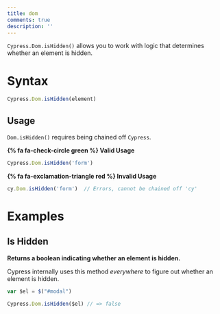 ```yaml
---
title: dom
comments: true
description: ''
---
```


`Cypress.Dom.isHidden()` allows you to work with logic that determines whether an element is hidden.

# Syntax

```javascript
Cypress.Dom.isHidden(element)
```

## Usage

`Dom.isHidden()` requires being chained off `Cypress`.

**{% fa fa-check-circle green %} Valid Usage**

```javascript
Cypress.Dom.isHidden('form')
```

**{% fa fa-exclamation-triangle red %} Invalid Usage**

```javascript
cy.Dom.isHidden('form')  // Errors, cannot be chained off 'cy'
```

# Examples

## Is Hidden

**Returns a boolean indicating whether an element is hidden.**

Cypress internally uses this method *everywhere* to figure out whether an element is hidden.

```javascript
var $el = $("#modal")

Cypress.Dom.isHidden($el) // => false
```
